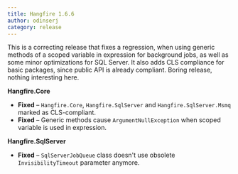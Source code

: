 ```yaml
---
title: Hangfire 1.6.6
author: odinserj
category: release
---
```


This is a correcting release that fixes a regression, when using generic methods of a scoped variable in expression for  background jobs, as well as some minor optimizations for SQL Server. It also adds CLS compliance for basic packages, since public API is already compliant. Boring release, nothing interesting here.

**Hangfire.Core**

* **Fixed** – `Hangfire.Core`, `Hangfire.SqlServer` and `Hangfire.SqlServer.Msmq` marked as CLS-compliant.
* **Fixed** – Generic methods cause `ArgumentNullException` when scoped variable is used in expression.

**Hangfire.SqlServer**

* **Fixed** – `SqlServerJobQueue` class doesn't use obsolete `InvisibilityTimeout` parameter anymore.